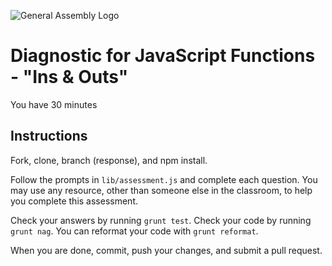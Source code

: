 ![General Assembly Logo](http://i.imgur.com/ke8USTq.png)

# Diagnostic for JavaScript Functions - "Ins & Outs"

You have 30 minutes

## Instructions

Fork, clone, branch (response), and npm install.

Follow the prompts in `lib/assessment.js` and complete each question.  You may use any resource, other than someone else in the classroom, to help you complete this assessment.

Check your answers by running `grunt test`.  Check your code by running `grunt nag`. You can reformat your code with `grunt reformat`.

When you are done, commit, push your changes, and submit a pull request.
